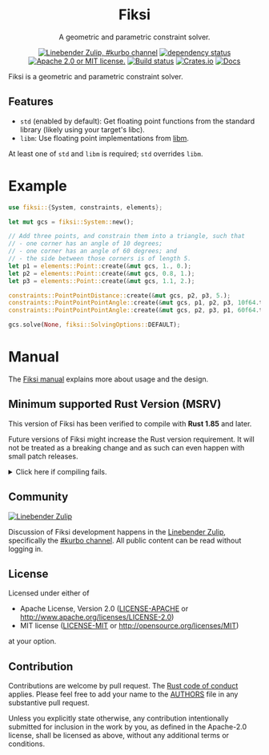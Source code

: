 <div align="center">

# Fiksi

A geometric and parametric constraint solver.

[![Linebender Zulip, #kurbo channel](https://img.shields.io/badge/Linebender-%23kurbo-blue?logo=Zulip)](https://xi.zulipchat.com/#narrow/channel/260979-kurbo)
[![dependency status](https://deps.rs/repo/github/endoli/fiksi/status.svg)](https://deps.rs/repo/github/endoli/fiksi)
[![Apache 2.0 or MIT license.](https://img.shields.io/badge/license-Apache--2.0_OR_MIT-blue.svg)](#license)
[![Build status](https://github.com/endoli/fiksi/workflows/CI/badge.svg)](https://github.com/endoli/fiksi/actions)
[![Crates.io](https://img.shields.io/crates/v/fiksi.svg)](https://crates.io/crates/fiksi)
[![Docs](https://docs.rs/fiksi/badge.svg)](https://docs.rs/fiksi)

</div>

<!-- We use cargo-rdme to update the README with the contents of lib.rs.
To edit the following section, update it in lib.rs, then run:
cargo rdme --workspace-project=fiksi --heading-base-level=0
Full documentation at https://github.com/orium/cargo-rdme -->

<!-- Intra-doc links used in lib.rs should be evaluated here. 
See https://linebender.org/blog/doc-include/ for related discussion. -->
[libm]: https://crates.io/crates/libm
<!-- cargo-rdme start -->

Fiksi is a geometric and parametric constraint solver.

## Features

- `std` (enabled by default): Get floating point functions from the standard library
  (likely using your target's libc).
- `libm`: Use floating point implementations from [libm][].

At least one of `std` and `libm` is required; `std` overrides `libm`.

# Example

```rust
use fiksi::{System, constraints, elements};

let mut gcs = fiksi::System::new();

// Add three points, and constrain them into a triangle, such that
// - one corner has an angle of 10 degrees;
// - one corner has an angle of 60 degrees; and
// - the side between those corners is of length 5.
let p1 = elements::Point::create(&mut gcs, 1., 0.);
let p2 = elements::Point::create(&mut gcs, 0.8, 1.);
let p3 = elements::Point::create(&mut gcs, 1.1, 2.);

constraints::PointPointDistance::create(&mut gcs, p2, p3, 5.);
constraints::PointPointPointAngle::create(&mut gcs, p1, p2, p3, 10f64.to_radians());
constraints::PointPointPointAngle::create(&mut gcs, p2, p3, p1, 60f64.to_radians());

gcs.solve(None, fiksi::SolvingOptions::DEFAULT);
```

# Manual

The [Fiksi manual](https://docs.rs/fiksi/latest/fiksi/manual/) explains more about usage and the design.

<!-- cargo-rdme end -->

## Minimum supported Rust Version (MSRV)

This version of Fiksi has been verified to compile with **Rust 1.85** and later.

Future versions of Fiksi might increase the Rust version requirement.
It will not be treated as a breaking change and as such can even happen with small patch releases.

<details>
<summary>Click here if compiling fails.</summary>

As time has passed, some of Fiksi's dependencies could have released versions with a higher Rust requirement.
If you encounter a compilation issue due to a dependency and don't want to upgrade your Rust toolchain, then you could downgrade the dependency.

```sh
# Use the problematic dependency's name and version
cargo update -p package_name --precise 0.1.1
```

</details>

## Community

[![Linebender Zulip](https://img.shields.io/badge/Linebender%20Zulip-%23kurbo-blue?logo=Zulip)](https://xi.zulipchat.com/#narrow/channel/260979-kurbo)

Discussion of Fiksi development happens in the [Linebender Zulip](https://xi.zulipchat.com/), specifically the [#kurbo channel](https://xi.zulipchat.com/#narrow/channel/260979-kurbo).
All public content can be read without logging in.

## License

Licensed under either of

- Apache License, Version 2.0 ([LICENSE-APACHE](LICENSE-APACHE) or <http://www.apache.org/licenses/LICENSE-2.0>)
- MIT license ([LICENSE-MIT](LICENSE-MIT) or <http://opensource.org/licenses/MIT>)

at your option.

## Contribution

Contributions are welcome by pull request. The [Rust code of conduct] applies.
Please feel free to add your name to the [AUTHORS] file in any substantive pull request.

Unless you explicitly state otherwise, any contribution intentionally submitted for inclusion in the work by you, as defined in the Apache-2.0 license, shall be licensed as above, without any additional terms or conditions.

[Rust Code of Conduct]: https://www.rust-lang.org/policies/code-of-conduct
[AUTHORS]: ./AUTHORS
